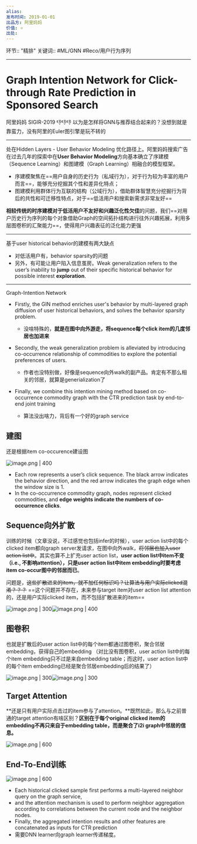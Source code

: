 ```yaml
---
alias:
发布时间: 2019-01-01
出品方: 阿里妈妈
价值: ⭐
出处:
---
```

环节:: "精排"
关键词:: #ML/GNN #Reco/用户行为序列

---
# Graph Intention Network for Click-through Rate Prediction in Sponsored Search 


阿里妈妈 SIGIR-2019 👎👎👎 以为是怎样将GNN与推荐结合起来的？没想到就是靠蛮力，没有阿里的Euler图引擎是玩不转的

---

处在Hidden Layers - User Behavior Modeling 优化路径上。阿里妈妈搜索广告在过去几年的探索中在**User Behavior Modeling**方向基本确立了序建模（Sequence Learning）和图建模（Graph Learning）相融合的模型框架。
* 序建模聚焦在==用户自身的历史行为（私域行为），对于行为较为丰富的用户而言==，能够充分挖掘其个性和差异化特点；
* 图建模利用群体行为互联的结构（公域行为），借助群体智慧充分挖掘行为背后的共性和可迁移性特点，对于==低活用户和搜索新需求非常友好==

**相较传统的时序建模对于低活用户不友好和兴趣泛化性欠佳**的问题，我们==对用户历史行为序列的每个对象借助Graph的空间拓扑结构进行往外兴趣拓展，利用多层图卷积的汇聚能力==，使得用户兴趣表征的泛化能力更强

---

基于user historical behavior的建模有两大缺点

* 对低活用户有，behavior sparsity的问题
* 另外，有可能让用户陷入信息茧房。Weak generalization refers to the user’s inability to **jump** out of their specific historical behavior for possible interest **exploration**.

---

Graph-Intention Network

* Firstly, the GIN method enriches user's behavior by multi-layered graph diffusion of user historical behaviors, and solves the behavior sparsity problem.

  * 没啥特殊的，**就是在图中向外游走，将sequence每个click item的几度邻居也加进来**
* Secondly, the weak generalization problem is alleviated by introducing co-occurrence relationship of commodities to explore the potential preferences of users. 

  * 作者也没特别做，好像是sequence向外walk的副产品。肯定有不那么相关的邻居，就算是generialization了
* Finally, we combine this intention mining method based on co-occurrence commodity graph with the CTR prediction task by end-to-end joint training

  * 算法没出啥力，背后有一个好的graph service

## 建图

还是根据item co-occurence建设图

![image.png | 400](assets/image-20211208185954-z1ef0pt.png)

* Each row represents a user’s click sequence. The black arrow indicates the behavior direction, and the red arrow indicates the graph edge when the window size is 1.
* In the co-occurrence commodity graph, nodes represent clicked commodities, and **edge weights indicate the numbers of co-occurrence clicks**.

## Sequence向外扩散

训练的时候（文章没说，不过感觉也包括infer的时候），user action list中的每个clicked item都向graph server发请求，在图中向外walk，~~将邻居也加入user action list中~~。其实也算不上扩充user action list，**user action list中item不变（i.e., 不影响attention），只是user action list中item embedding时要考虑item co-occur图中的邻居而已**。

问题是，~~这些扩散进来的item，就不加任何标识吗？让算法与用户实际clicked混淆？？？~~ ==这个问题并不存在，未来参与target item对user action list attention的，还是用户实际clicked item，而不包括扩散进来的item==

![image.png | 300](assets/image-20211208204151-t6wils1.png)![image.png | 400](assets/image-20211208204217-gjknkqt.png)

## 图卷积

也就是扩散后的user action list中的每个item都通过图卷积，聚合邻居embedding，获得自己的embedding （对比没有图卷积，user action list中的每个item embedding只不过是来自embedding table；而这时，user action list中的每个item embedding已经是聚合邻居embedding后的结果了）

![image.png | 300](assets/image-20211208204310-66o44if.png)![image.png | 300](assets/image-20211208204451-y04sgsg.png)

## Target Attention

**还是只有用户实际点击过的item参与了attention。**既然如此，那么与之前普通的target attention有啥区别？**区别在于每个original clicked item的embedding不再只来自于embedding table，而是聚合了i2i graph中邻居的信息。**

![image.png | 600](assets/image-20211208205130-5b4y6te.png)

## End-To-End训练

![image.png | 600](assets/image-20211208205456-d2rf9d0.png)

* Each historical clicked sample first performs a multi-layered neighbor query on the graph service,
* and the attention mechanism is used to perform neighbor aggregation according to correlations between the current node and the neighbor nodes.
* Finally, the aggregated intention results and other features are concatenated as inputs for CTR prediction
* 需要DNN learner向graph learner传递梯度。